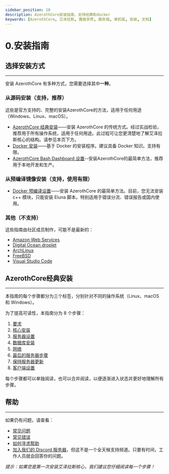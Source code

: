 ```yaml
---
sidebar_position: 10
description: AzerothCore安装指南，支持经典和docker
keywords: [AzerothCore, 艾泽拉斯, 魔兽世界, 服务端, 单机版, 安装, 文档]
---
```


# 0.安装指南

## 选择安装方式
---
安装 AzerothCore 有多种方式，您需要选择其中**一种**。

### 从源码安装（支持，推荐）

这些是官方支持的、完整的安装AzerothCore的方法，适用于任何用途（Windows、Linux、macOS）。

- [AzerothCore 经典安装](#AzerothCore-经典安装)——安装 AzerothCore 的传统方式。经过实战检验，推荐用于所有操作系统，适用于任何用途。此过程可让您更清楚地了解艾泽拉斯核心的结构。请参见本页下方。
- [Docker 安装](/install-with-docker)——基于 Docker 的安装程序。建议具备 Docker 知识。支持有限。
- [AzerothCore Bash Dashboard 设置](/ac-dashboard-core-installation)--安装AzerothCore的最简单方法，推荐用于本地开发和生产。

### 从预编译镜像安装（支持，使用有限）

- [Docker 预编译设置](https://www.azerothcore.org/acore-docker/)——安装 AzerothCore 的最简单方法。目前，您无法安装 c++ 模块，只能安装 Eluna 脚本。特别适用于错误分流、错误报告或国内使用。

### 其他（不支持）

这些指南由社区成员制作，可能不是最新的：

- [Amazon Web Services](/aws-tutorial)
- [Digital Ocean droplet](/digital-ocean-video-tutorial)
- [ArchLinux](/arch-linux)
- [FreeBSD](/freebsd)
- [Visual Studio Code](/vsc-requirements)

## AzerothCore经典安装
---

本指南的每个步骤都分为三个标签，分别针对不同的操作系统（Linux、macOS 和 Windows）。

为了提高可读性，本指南分为 8 个步骤：

1. [要求](/requirements)
2. [核心安装](/core-installation)
3. [服务器设置](/server-setup)
4. [数据库安装](/database-installation)
5. [网络](/networking)
6. [最后的服务器步骤](/final-server-steps)
7. [保持服务器更新](/keeping-the-server-up-to-date)
8. [客户端设置](/client-setup)

每个步骤都可以单独阅读，也可以合并阅读，以便逐渐进入状态并更好地理解所有步骤。

## 帮助
---

如果仍有问题，请查看：

- [常见问题](/faq)
- [常见错误](/common-errors)
- [如何寻求帮助](/how-to-ask-for-help)
- [加入我们的 Discord 服务器](https://discord.gg/gkt4y2x)，但这不是一个全天候支持频道。只要有时间，工作人员就会回答你的问题。

*提示：如果您是第一次安装艾泽拉斯核心，我们建议您仔细阅读每一个步骤！*